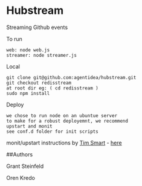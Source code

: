 Hubstream
===========

Streaming Github events

To run

    web: node web.js
    streamer: node streamer.js

Local

    git clone git@github.com:agentidea/hubstream.git
    git checkout redisstream
    at root dir eg: ( cd redisstream )
    sudo npm install
    

Deploy

    we chose to run node on an ubuntue server 
    to make for a robust deployemnt, we recommend
    upstart and monit
    see conf.d folder for init scripts 
    
monit/upstart instructions by 
[Tim Smart](https://github.com/Tim-Smart) - [here](http://howtonode.org/deploying-node-upstart-monit)

##Authors

Grant Steinfeld

Oren Kredo

